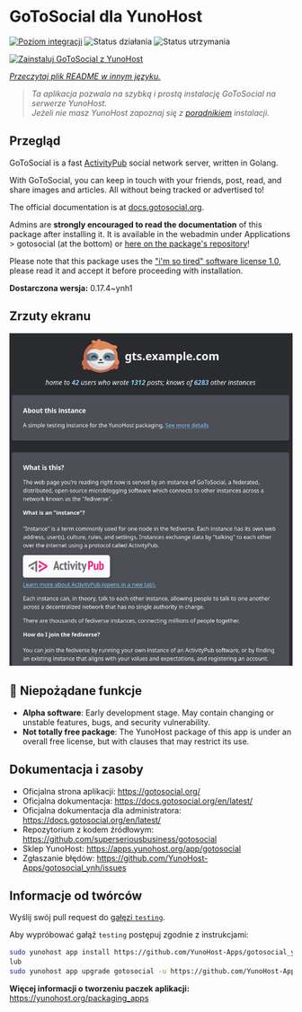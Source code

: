 <!--
To README zostało automatycznie wygenerowane przez <https://github.com/YunoHost/apps/tree/master/tools/readme_generator>
Nie powinno być ono edytowane ręcznie.
-->

# GoToSocial dla YunoHost

[![Poziom integracji](https://apps.yunohost.org/badge/integration/gotosocial)](https://ci-apps.yunohost.org/ci/apps/gotosocial/)
![Status działania](https://apps.yunohost.org/badge/state/gotosocial)
![Status utrzymania](https://apps.yunohost.org/badge/maintained/gotosocial)

[![Zainstaluj GoToSocial z YunoHost](https://install-app.yunohost.org/install-with-yunohost.svg)](https://install-app.yunohost.org/?app=gotosocial)

*[Przeczytaj plik README w innym języku.](./ALL_README.md)*

> *Ta aplikacja pozwala na szybką i prostą instalację GoToSocial na serwerze YunoHost.*  
> *Jeżeli nie masz YunoHost zapoznaj się z [poradnikiem](https://yunohost.org/install) instalacji.*

## Przegląd

GoToSocial is a fast [ActivityPub](https://activitypub.rocks/) social network server, written in Golang.

With GoToSocial, you can keep in touch with your friends, post, read, and share images and articles. All without being tracked or advertised to!

The official documentation is at [docs.gotosocial.org](https://docs.gotosocial.org).  

Admins are **strongly encouraged to read the documentation** of this package after installing it. It is available in the webadmin under Applications > gotosocial (at the bottom) or [here on the package's repository](https://github.com/YunoHost-Apps/gotosocial_ynh/blob/master/doc/ADMIN.md)!

Please note that this package uses the ["i'm so tired" software license 1.0](https://github.com/YunoHost-Apps/gotosocial_ynh/blob/master/LICENSE), please read it and accept it before proceeding with installation.


**Dostarczona wersja:** 0.17.4~ynh1

## Zrzuty ekranu

![Zrzut ekranu z GoToSocial](./doc/screenshots/screenshot.png)

## :red_circle: Niepożądane funkcje

- **Alpha software**: Early development stage. May contain changing or unstable features, bugs, and security vulnerability.
- **Not totally free package**: The YunoHost package of this app is under an overall free license, but with clauses that may restrict its use.

## Dokumentacja i zasoby

- Oficjalna strona aplikacji: <https://gotosocial.org/>
- Oficjalna dokumentacja: <https://docs.gotosocial.org/en/latest/>
- Oficjalna dokumentacja dla administratora: <https://docs.gotosocial.org/en/latest/>
- Repozytorium z kodem źródłowym: <https://github.com/superseriousbusiness/gotosocial>
- Sklep YunoHost: <https://apps.yunohost.org/app/gotosocial>
- Zgłaszanie błędów: <https://github.com/YunoHost-Apps/gotosocial_ynh/issues>

## Informacje od twórców

Wyślij swój pull request do [gałęzi `testing`](https://github.com/YunoHost-Apps/gotosocial_ynh/tree/testing).

Aby wypróbować gałąź `testing` postępuj zgodnie z instrukcjami:

```bash
sudo yunohost app install https://github.com/YunoHost-Apps/gotosocial_ynh/tree/testing --debug
lub
sudo yunohost app upgrade gotosocial -u https://github.com/YunoHost-Apps/gotosocial_ynh/tree/testing --debug
```

**Więcej informacji o tworzeniu paczek aplikacji:** <https://yunohost.org/packaging_apps>
